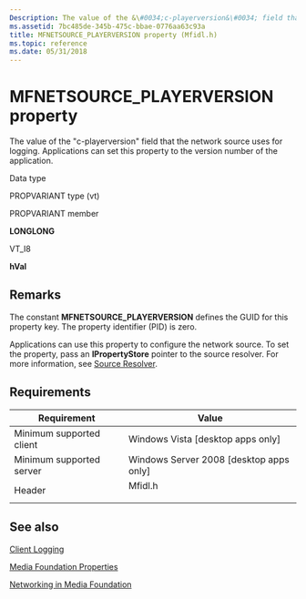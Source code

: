```yaml
---
Description: The value of the &\#0034;c-playerversion&\#0034; field that the network source uses for logging.
ms.assetid: 7bc485de-345b-475c-bbae-0776aa63c93a
title: MFNETSOURCE_PLAYERVERSION property (Mfidl.h)
ms.topic: reference
ms.date: 05/31/2018
---
```


# MFNETSOURCE\_PLAYERVERSION property

The value of the "c-playerversion" field that the network source uses for logging. Applications can set this property to the version number of the application.



Data type

PROPVARIANT type (vt)

PROPVARIANT member

**LONGLONG**

VT\_I8

**hVal**



## Remarks

The constant **MFNETSOURCE\_PLAYERVERSION** defines the GUID for this property key. The property identifier (PID) is zero.

Applications can use this property to configure the network source. To set the property, pass an **IPropertyStore** pointer to the source resolver. For more information, see [Source Resolver](source-resolver.md).

## Requirements



| Requirement | Value |
|-------------------------------------|------------------------------------------------------------------------------------|
| Minimum supported client<br/> | Windows Vista \[desktop apps only\]<br/>                                     |
| Minimum supported server<br/> | Windows Server 2008 \[desktop apps only\]<br/>                               |
| Header<br/>                   | <dl> <dt>Mfidl.h</dt> </dl> |



## See also

<dl> <dt>

[Client Logging](client-logging.md)
</dt> <dt>

[Media Foundation Properties](media-foundation-properties.md)
</dt> <dt>

[Networking in Media Foundation](networking-in-media-foundation.md)
</dt> </dl>

 

 




